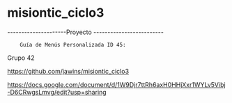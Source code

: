 # misiontic_ciclo3
---------------------Proyecto -------------------------
        
        
        Guía de Menús Personalizada ID 45:


Grupo 42


https://github.com/jawins/misiontic_ciclo3


https://docs.google.com/document/d/1W9Djr7ttRh6axH0HHjXxr1WYLv5Vibj-D6CRwgsLmvg/edit?usp=sharing
